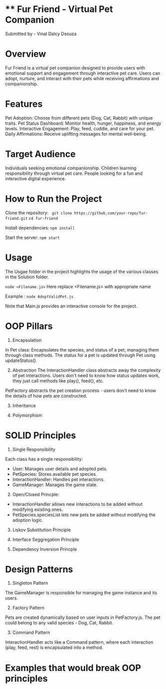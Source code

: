 # ** Fur Friend - Virtual Pet Companion
Submitted by - Vinal Dalcy Dsouza

# Overview

Fur Friend is a virtual pet companion designed to provide users with emotional support and engagement through interactive pet care. Users can adopt, nurture, and interact with their pets while receiving affirmations and companionship.

# Features


Pet Adoption: Choose from different pets (Dog, Cat, Rabbit) with unique traits.
Pet Status Dashboard: Monitor health, hunger, happiness, and energy levels.
Interactive Engagement: Play, feed, cuddle, and care for your pet.
Daily Affirmations: Receive uplifting messages for mental well-being.

# Target Audience

Individuals seeking emotional companionship.
Children learning responsibility through virtual pet care.
People looking for a fun and interactive digital experience.

# How to Run the Project

Clone the repository:
``` git clone https://github.com/your-repo/fur-friend.git```
```cd fur-friend```

Install dependencies:
```npm install```

Start the server:
```npm start```

# Usage

The Usgae folder in the project highlights the usage of the various classes in the Solution folder.

``` node <Filename.js> ``` 
Here replace <Filename.js> with appropriate name 

Example :
``` node AdoptValidPet.js ```

Note that Main.js provides an interactive console for the project.

# OOP Pillars

1. Encapsulation

In Pet class: Encapsulates the species, and status of a pet, managing them through class methods. The status for a pet is updated through Pet using updateStatus().

2. Abstraction
The InteractionHandler class abstracts away the complexity of pet interactions. Users don't need to know how status updates work, they just call methods like play(), feed(), etc.

PetFactory abstracts the pet creation process - users don't need to know the details of how pets are constructed.

3. Inheritance

4. Polymorphism


# SOLID Principles

1. Single Responsibility

Each class has a single responsibility:

* User: Manages user details and adopted pets.
* PetSpecies: Stores available pet species.
* InteractionHandler: Handles pet interactions.
* GameManager: Manages the game state.

2. Open/Closed Princple:

* InteractionHandler allows new interactions to be added without modifying existing ones.
* PetSpecies.speciesList lets new pets be added without modifying the adoption logic.

3. Liskov Substitution Principle

4. Interface Seggregation Principle

5. Dependency Inversion Princple

# Design Patterns

1. Singleton Pattern

The GameManager is responsible for managing the game instance and its users.

2. Factory Pattern

Pets are created dynamically based on user inputs in PetFactory.js. The pet could belong to any valid species - Dog, Cat, Rabbit.

3. Command Pattern

InteractionHandler acts like a Command pattern, where each interaction (play, feed, rest) is encapsulated into a method.

# Examples that would break OOP principles


